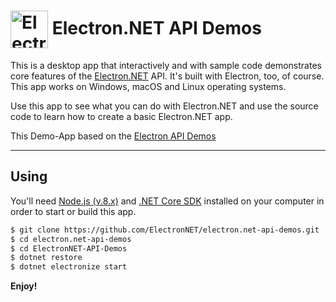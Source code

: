 # <img src="https://cloud.githubusercontent.com/assets/378023/15172388/b2b81950-1790-11e6-9a7c-ccc39912bb3a.png" width="60px" align="center" alt="Electron.NET API Demos icon"> Electron.NET API Demos  
  
This is a desktop app that interactively and with sample code demonstrates core features of the [Electron.NET](https://github.com/ElectronNET/Electron.NET) API. It's built with Electron, too, of course. This app works on Windows, macOS and Linux operating systems.  
  
Use this app to see what you can do with Electron.NET and use the source code to learn how to create a basic Electron.NET app.  
  
This Demo-App based on the [Electron API Demos](https://github.com/electron/electron-api-demos)  


---  
  
## Using
  
You'll need [Node.js (v.8.x)](https://nodejs.org) and [.NET Core SDK](https://www.microsoft.com/net/download/core) installed on your computer in order to start or build this app.

```bash
$ git clone https://github.com/ElectronNET/electron.net-api-demos.git
$ cd electron.net-api-demos
$ cd ElectronNET-API-Demos
$ dotnet restore
$ dotnet electronize start
```  
  
**Enjoy!**